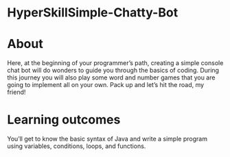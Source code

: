 # HyperSkillSimple-Chatty-Bot
# About
Here, at the beginning of your programmer’s path, creating a simple console chat bot will do wonders to guide you through the basics of coding. During this journey you will also play some word and number games that you are going to implement all on your own. Pack up and let’s hit the road, my friend!
# Learning outcomes
You’ll get to know the basic syntax of Java and write a simple program using variables, conditions, loops, and functions.
